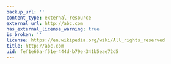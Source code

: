 ```yaml
---
backup_url: ''
content_type: external-resource
external_url: http://abc.com
has_external_license_warning: true
is_broken: ''
license: https://en.wikipedia.org/wiki/All_rights_reserved
title: http://abc.com
uid: fef1e66a-f51e-444d-b79e-341b5eae72d5
---
```

